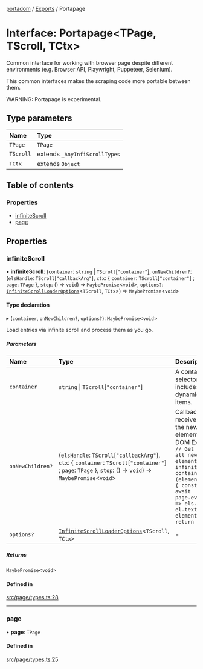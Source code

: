 [portadom](../README.md) / [Exports](../modules.md) / Portapage

# Interface: Portapage<TPage, TScroll, TCtx\>

Common interface for working with browser page despite different environments
(e.g. Browser API, Playwright, Puppeteer, Selenium).

This common interfaces makes the scraping code more portable between them.

WARNING: Portapage is experimental.

## Type parameters

| Name | Type |
| :------ | :------ |
| `TPage` | `TPage` |
| `TScroll` | extends `_AnyInfiScrollTypes` |
| `TCtx` | extends `Object` |

## Table of contents

### Properties

- [infiniteScroll](Portapage.md#infinitescroll)
- [page](Portapage.md#page)

## Properties

### infiniteScroll

• **infiniteScroll**: (`container`: `string` \| `TScroll`[``"container"``], `onNewChildren?`: (`elsHandle`: `TScroll`[``"callbackArg"``], `ctx`: { `container`: `TScroll`[``"container"``] ; `page`: `TPage`  }, `stop`: () => `void`) => `MaybePromise`<`void`\>, `options?`: [`InfiniteScrollLoaderOptions`](InfiniteScrollLoaderOptions.md)<`TScroll`, `TCtx`\>) => `MaybePromise`<`void`\>

#### Type declaration

▸ (`container`, `onNewChildren?`, `options?`): `MaybePromise`<`void`\>

Load entries via infinite scroll and process them as you go.

##### Parameters

| Name | Type | Description |
| :------ | :------ | :------ |
| `container` | `string` \| `TScroll`[``"container"``] | A container, or selector for it, that includes the dynamically loaded items. |
| `onNewChildren?` | (`elsHandle`: `TScroll`[``"callbackArg"``], `ctx`: { `container`: `TScroll`[``"container"``] ; `page`: `TPage`  }, `stop`: () => `void`) => `MaybePromise`<`void`\> | Callback that receives a handle to the new child elements in the DOM Example: ```js // Get text from all new child elements of the infinite-scroller container async (elementsHandle) => { const result = await page.evaluate((els) => els.map((el) => el.textContent), elementsHandle); return result; }; ``` |
| `options?` | [`InfiniteScrollLoaderOptions`](InfiniteScrollLoaderOptions.md)<`TScroll`, `TCtx`\> | - |

##### Returns

`MaybePromise`<`void`\>

#### Defined in

[src/page/types.ts:28](https://github.com/JuroOravec/portadom/blob/b47a342/src/page/types.ts#L28)

___

### page

• **page**: `TPage`

#### Defined in

[src/page/types.ts:25](https://github.com/JuroOravec/portadom/blob/b47a342/src/page/types.ts#L25)
